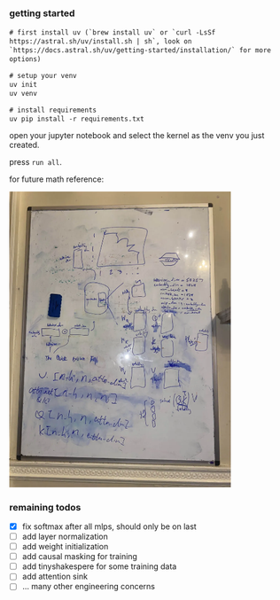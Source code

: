 ### getting started

```
# first install uv (`brew install uv` or `curl -LsSf https://astral.sh/uv/install.sh | sh`, look on `https://docs.astral.sh/uv/getting-started/installation/` for more options)
```
```
# setup your venv
uv init
uv venv
```
```
# install requirements
uv pip install -r requirements.txt
```

open your jupyter notebook and select the kernel as the venv you just created.

press `run all`.

for future math reference:

<img src="whiteboard.webp" width="400"/>

### remaining todos
- [x] fix softmax after all mlps, should only be on last
- [ ] add layer normalization
- [ ] add weight initialization
- [ ] add causal masking for training
- [ ] add tinyshakespere for some training data
- [ ] add attention sink
- [ ] ... many other engineering concerns